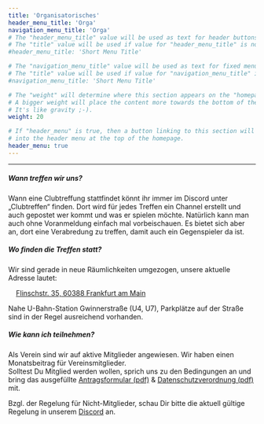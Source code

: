 ```yaml
---
title: 'Organisatorisches'
header_menu_title: 'Orga'
navigation_menu_title: 'Orga'
# The "header_menu_title" value will be used as text for header buttons.
# The "title" value will be used if value for "header_menu_title" is not provided.
#header_menu_title: 'Short Menu Title'

# The "navigation_menu_title" value will be used as text for fixed menu items.
# The "title" value will be used if value for "navigation_menu_title" is not provided.
#navigation_menu_title: 'Short Menu Title'

# The "weight" will determine where this section appears on the "homepage".
# A bigger weight will place the content more towards the bottom of the page.
# It's like gravity ;-).
weight: 20

# If "header_menu" is true, then a button linking to this section will be placed
# into the header menu at the top of the homepage.
header_menu: true
---
```

----

##### Wann treffen wir uns?

Wann eine Clubtreffung stattfindet könnt ihr immer im Discord unter „Clubtreffen“ finden. Dort wird für jedes Treffen ein Channel erstellt und auch gepostet wer kommt und was er spielen möchte. Natürlich kann man auch ohne Voranmeldung einfach mal vorbeischauen. Es bietet sich aber an, dort eine Verabredung zu treffen, damit auch ein Gegenspieler da ist.

##### Wo finden die Treffen statt?

Wir sind gerade in neue Räumlichkeiten umgezogen, unsere aktuelle Adresse lautet:

&nbsp;&nbsp;&nbsp;&nbsp;[Flinschstr. 35, 60388 Frankfurt am Main](https://goo.gl/maps/qt2J8dzGh4THh6fp7 "Auf Google Maps öffnen")

Nahe U-Bahn-Station Gwinnerstraße (U4, U7), Parkplätze auf der Straße sind in der Regel ausreichend vorhanden.

##### Wie kann ich teilnehmen?

Als Verein sind wir auf aktive Mitglieder angewiesen. Wir haben einen Monatsbeitrag für Vereinsmitglieder.   
Solltest Du Mitglied werden wollen, sprich uns zu den Bedingungen an und bring das ausgefüllte [Antragsformular (pdf)](documents/Aufnahmeantrag.pdf) & [Datenschutzverordnung (pdf)](documents/DSGVO.pdf) mit.

Bzgl. der Regelung für Nicht-Mitglieder, schau Dir bitte die aktuell gültige Regelung in unserem [Discord](https://discord.gg/AvVvjJa "Discord Einladung") an.
